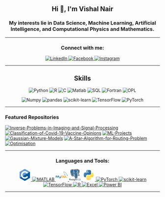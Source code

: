 <h2 align="center">Hi 👋, I'm Vishal Nair</h2>
<h3 align="center">My interests lie in Data Science, Machine Learning, Artificial Intelligence, and Computational Physics and Mathematics.</h3>

---

<h3 align="center">Connect with me:</h3>
<p align="center">
  <a href="https://linkedin.com/in/www.linkedin.com/in/vishal-nair-a1a6781ba" target="blank">
    <img src="https://img.shields.io/badge/LinkedIn-%230077B5.svg?style=for-the-badge&logo=linkedin&logoColor=white" alt="LinkedIn"  height="20"/>
  </a>
  <a href="https://www.facebook.com/profile.php?id=100009706500227" target="blank">
    <img src="https://img.shields.io/badge/Facebook-%231877F2.svg?style=for-the-badge&logo=facebook&logoColor=white" alt="Facebook"  height="20"/>
  </a>
  <a href="https://www.instagram.com/vishal_nair_29/" target="blank">
    <img src="https://img.shields.io/badge/Instagram-%23E4405F.svg?style=for-the-badge&logo=instagram&logoColor=white" alt="Instagram" height="20"/>
  </a>
</p>

---

<h2 align="center">Skills</h2>
<p align="center">
  <img src="https://img.shields.io/badge/Python-%2314354C.svg?style=for-the-badge&logo=python&logoColor=white" alt="Python" height="20"/>
  <img src="https://img.shields.io/badge/R-%23276DC3.svg?style=for-the-badge&logo=r&logoColor=white" alt="R" height="20"/>
  <img src="https://img.shields.io/badge/C-%232c3e50.svg?style=for-the-badge&logo=c&logoColor=white" alt="C" height="20"/>
  <img src="https://img.shields.io/badge/Matlab-%230078D4.svg?style=for-the-badge&logo=mathworks&logoColor=white" alt="Matlab" height="20"/>
  <img src="https://img.shields.io/badge/SQL-%230074D4.svg?style=for-the-badge&logo=sql&logoColor=white" alt="SQL" height="20"/>
  <img src="https://img.shields.io/badge/Fortran-%23424242.svg?style=for-the-badge&logo=fortran&logoColor=white" alt="Fortran" height="20"/>
  <img src="https://img.shields.io/badge/OPL-%23007ACC.svg?style=for-the-badge&logo=ibm&logoColor=white" alt="OPL" height="20"/>
</p>
<p align="center">
  <img src="https://img.shields.io/badge/Numpy-%23013243.svg?style=for-the-badge&logo=numpy&logoColor=white" alt="Numpy" height="20"/>
  <img src="https://img.shields.io/badge/pandas-%23150458.svg?style=for-the-badge&logo=pandas&logoColor=white" alt="pandas" height="20"/>
  <img src="https://img.shields.io/badge/scikit--learn-%23F7931E.svg?style=for-the-badge&logo=scikit-learn&logoColor=white" alt="scikit-learn" height="20"/>
  <img src="https://img.shields.io/badge/TensorFlow-%23FF6F00.svg?style=for-the-badge&logo=tensorflow&logoColor=white" alt="TensorFlow" height="20"/>
  <img src="https://img.shields.io/badge/PyTorch-%23EE4C2C.svg?style=for-the-badge&logo=pytorch&logoColor=white" alt="PyTorch" height="20"/>
</p>

---
### Featured Repositories

[![Inverse-Problems-in-Imaging-and-Signal-Processing](https://img.shields.io/badge/Inverse_Problems-MATLAB-blue)](https://github.com/VishalNair129/Inverse-Problems-in-Imaging-and-Signal-Processing)
[![Classification-of-Covid-19-Vaccine-Opinions](https://img.shields.io/badge/Classification_Covid19-Jupyter_Notebook-blue)](https://github.com/VishalNair129/Classification-of-Covid-19-Vaccine-Opinions)
[![ML-Projects](https://img.shields.io/badge/ML_Projects-Jupyter_Notebook-blue)](https://github.com/VishalNair129/ML-Projects)
[![Gaussian-Mixture-Models](https://img.shields.io/badge/Gaussian_Mixture-R-blue)](https://github.com/VishalNair129/Gaussian-Mixture-Models)
[![A-Star-Algorithm-for-Routing-Problem](https://img.shields.io/badge/A_Star_Routing-C-blue)](https://github.com/VishalNair129/A-Star-Algorithm-for-Routing-Problem)
[![Optimisation](https://img.shields.io/badge/Optimisation-MATLAB-blue)](https://github.com/VishalNair129/Optimisation)

---
<h3 align="center">Languages and Tools:</h3>
<p align="center">
  <a href="https://www.cprogramming.com/" target="_blank" rel="noreferrer">
    <img src="https://raw.githubusercontent.com/devicons/devicon/master/icons/c/c-original.svg" alt="C" width="40" height="40"/>
  </a>
  <a href="https://www.mathworks.com/" target="_blank" rel="noreferrer">
    <img src="https://upload.wikimedia.org/wikipedia/commons/2/21/Matlab_Logo.png" alt="MATLAB" width="40" height="40"/>
  </a>
  <a href="https://www.mysql.com/" target="_blank" rel="noreferrer">
    <img src="https://raw.githubusercontent.com/devicons/devicon/master/icons/mysql/mysql-original-wordmark.svg" alt="MySQL" width="40" height="40"/>
  </a>
  <a href="https://www.postgresql.org" target="_blank" rel="noreferrer">
    <img src="https://raw.githubusercontent.com/devicons/devicon/master/icons/postgresql/postgresql-original-wordmark.svg" alt="PostgreSQL" width="40" height="40"/>
  </a>
  <a href="https://www.python.org" target="_blank" rel="noreferrer">
    <img src="https://raw.githubusercontent.com/devicons/devicon/master/icons/python/python-original.svg" alt="Python" width="40" height="40"/>
  </a>
  <a href="https://pytorch.org/" target="_blank" rel="noreferrer">
    <img src="https://www.vectorlogo.zone/logos/pytorch/pytorch-icon.svg" alt="PyTorch" width="40" height="40"/>
  </a>
  <a href="https://scikit-learn.org/" target="_blank" rel="noreferrer">
    <img src="https://upload.wikimedia.org/wikipedia/commons/0/05/Scikit_learn_logo_small.svg" alt="scikit-learn" width="40" height="40"/>
  </a>
  <a href="https://www.tensorflow.org" target="_blank" rel="noreferrer">
    <img src="https://www.vectorlogo.zone/logos/tensorflow/tensorflow-icon.svg" alt="TensorFlow" width="40" height="40"/>
  </a>
  <a href="https://www.r-project.org/" target="_blank" rel="noreferrer">
    <img src="https://www.r-project.org/Rlogo.png" alt="R" width="40" height="40"/>
  </a>
  <a href="https://www.microsoft.com/en-us/microsoft-365/excel" target="_blank" rel="noreferrer">
    <img src="https://img.icons8.com/color/452/microsoft-excel-2019--v1.png" alt="Excel" width="40" height="40"/>
  </a>
  <a href="https://powerbi.microsoft.com/" target="_blank" rel="noreferrer">
    <img src="https://upload.wikimedia.org/wikipedia/commons/c/cf/New_Power_BI_Logo.svg" alt="Power BI" width="40" height="40"/>
  </a>
</p>

---

